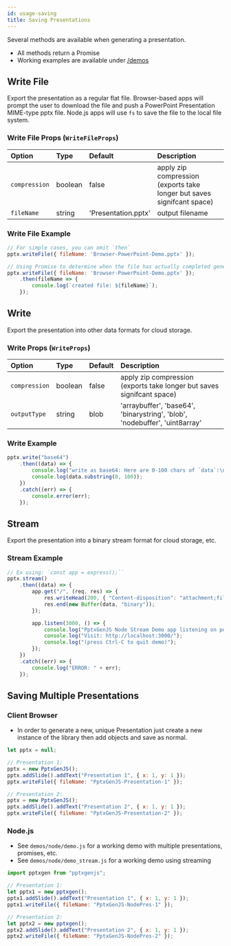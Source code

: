 ```yaml
---
id: usage-saving
title: Saving Presentations
---
```


Several methods are available when generating a presentation.

-   All methods return a Promise
-   Working examples are available under [/demos](https://github.com/gitbrent/PptxGenJS/tree/master/demos)

## Write File

Export the presentation as a regular flat file. Browser-based apps will prompt the user to download the file and push a
PowerPoint Presentation MIME-type pptx file. Node.js apps will use `fs` to save the file to the local file system.

### Write File Props (`WriteFileProps`)

| Option        | Type    | Default             | Description                                                            |
| :------------ | :------ | :------------------ | :--------------------------------------------------------------------- |
| `compression` | boolean | false               | apply zip compression (exports take longer but saves signifcant space) |
| `fileName`    | string  | 'Presentation.pptx' | output filename                                                        |

### Write File Example

```javascript
// For simple cases, you can omit `then`
pptx.writeFile({ fileName: 'Browser-PowerPoint-Demo.pptx' });

// Using Promise to determine when the file has actually completed generating
pptx.writeFile({ fileName: 'Browser-PowerPoint-Demo.pptx' });
    .then(fileName => {
        console.log(`created file: ${fileName}`);
    });
```

## Write

Export the presentation into other data formats for cloud storage.

### Write Props (`WriteProps`)

| Option        | Type    | Default | Description                                                                 |
| :------------ | :------ | :------ | :-------------------------------------------------------------------------- |
| `compression` | boolean | false   | apply zip compression (exports take longer but saves signifcant space)      |
| `outputType`  | string  | blob    | 'arraybuffer', 'base64', 'binarystring', 'blob', 'nodebuffer', 'uint8array' |

### Write Example

```javascript
pptx.write("base64")
    .then((data) => {
        console.log("write as base64: Here are 0-100 chars of `data`:\n");
        console.log(data.substring(0, 100));
    })
    .catch((err) => {
        console.error(err);
    });
```

## Stream

Export the presentation into a binary stream format for cloud storage, etc.

### Stream Example

```javascript
// Ex using: `const app = express();``
pptx.stream()
    .then((data) => {
        app.get("/", (req, res) => {
            res.writeHead(200, { "Content-disposition": "attachment;filename=" + fileName, "Content-Length": data.length });
            res.end(new Buffer(data, "binary"));
        });

        app.listen(3000, () => {
            console.log("PptxGenJS Node Stream Demo app listening on port 3000!");
            console.log("Visit: http://localhost:3000/");
            console.log("(press Ctrl-C to quit demo)");
        });
    })
    .catch((err) => {
        console.log("ERROR: " + err);
    });
```

## Saving Multiple Presentations

### Client Browser

-   In order to generate a new, unique Presentation just create a new instance of the library then add objects and save as normal.

```javascript
let pptx = null;

// Presentation 1:
pptx = new PptxGenJS();
pptx.addSlide().addText("Presentation 1", { x: 1, y: 1 });
pptx.writeFile({ fileName: "PptxGenJS-Presentation-1" });

// Presentation 2:
pptx = new PptxGenJS();
pptx.addSlide().addText("Presentation 2", { x: 1, y: 1 });
pptx.writeFile({ fileName: "PptxGenJS-Presentation-2" });
```

### Node.js

-   See `demos/node/demo.js` for a working demo with multiple presentations, promises, etc.
-   See `demos/node/demo_stream.js` for a working demo using streaming

```javascript
import pptxgen from "pptxgenjs";

// Presentation 1:
let pptx1 = new pptxgen();
pptx1.addSlide().addText("Presentation 1", { x: 1, y: 1 });
pptx1.writeFile({ fileName: "PptxGenJS-NodePres-1" });

// Presentation 2:
let pptx2 = new pptxgen();
pptx2.addSlide().addText("Presentation 2", { x: 1, y: 1 });
pptx2.writeFile({ fileName: "PptxGenJS-NodePres-2" });
```
